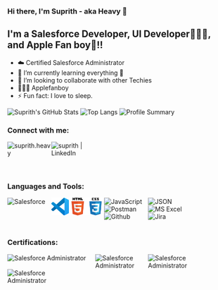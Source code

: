 ### Hi there, I'm Suprith - aka Heavy 👋 

## I'm a Salesforce Developer, UI Developer🧑🏻‍💻, and Apple Fan boy🍏!!

- ☁️ Certified Salesforce Administrator
- 🌱 I’m currently learning everything 🤣
- 👯 I’m looking to collaborate with other Techies
- 👨🏽‍💻 Applefanboy
- ⚡ Fun fact: I love to sleep.

![Suprith's GitHub Stats](https://github-readme-stats-git-masterrstaa-rickstaa.vercel.app/api?username=suprith-n&layout=compact&theme=calm)
![Top Langs](https://github-readme-stats.vercel.app/api/top-langs/?username=suprith-n&layout=compact&theme=calm)
![Profile Summary](https://github-profile-summary-cards.vercel.app/api/cards/profile-details?username=suprith-n&layout=compact&theme=calm)


### Connect with me:

[<img align="left" alt="suprith.heavy" width="100px" src="https://static.thenounproject.com/png/1872755-200.png"  />][website]
[<img align="left" alt="suprith | LinkedIn" width="100px" src="https://cdn.jsdelivr.net/gh/devicons/devicon/icons/linkedin/linkedin-original-wordmark.svg" />][linkedin]


<br /><br /><br /><br />

### Languages and Tools:



<img align="left" alt="Salesforce" width="100px" src="https://cdn.jsdelivr.net/gh/devicons/devicon/icons/salesforce/salesforce-original.svg" />
          

<img align="left" alt="Visual Studio Code" width="40px" src="https://raw.githubusercontent.com/github/explore/80688e429a7d4ef2fca1e82350fe8e3517d3494d/topics/visual-studio-code/visual-studio-code.png" />
<img align="left" alt="HTML5" width="40px" src="https://raw.githubusercontent.com/github/explore/80688e429a7d4ef2fca1e82350fe8e3517d3494d/topics/html/html.png" />
<img align="left" alt="CSS3" width="40px" src="https://raw.githubusercontent.com/github/explore/80688e429a7d4ef2fca1e82350fe8e3517d3494d/topics/css/css.png" />

<img align="left" alt="JavaScript" width="100px" src="https://img.shields.io/badge/JavaScript-323330?style=for-the-badge&logo=javascript&logoColor=F7DF1E" />
<img align="left" alt="JSON" width="100px" src="https://img.shields.io/badge/json-5E5C5C?style=for-the-badge&logo=json&logoColor=white" />
<img align="left" alt="Postman" width="100px" src="https://img.shields.io/badge/Postman-FF6C37?style=for-the-badge&logo=Postman&logoColor=white" />
<img align="left" alt="MS Excel" width="100px" src="https://img.shields.io/badge/Microsoft_Excel-217346?style=for-the-badge&logo=microsoft-excel&logoColor=white" />
<img align="left" alt="Github" width="100px" src="https://img.shields.io/badge/GitHub-100000?style=for-the-badge&logo=github&logoColor=white" />
<img align="left" alt="Jira" width="100px" src="https://img.shields.io/badge/Jira-0052CC?style=for-the-badge&logo=Jira&logoColor=white" />
<br />
<br/>
<br/>
<br/>


###  Certifications:

<img align="left" alt="Salesforce Administrator" width="200px" src="https://camo.githubusercontent.com/9cd72d9c517245e85d5bfae30f55c45287f7f8f19f8baa7d62be6eed4f631a9a/68747470733a2f2f64726d2d2d632e6e613131342e636f6e74656e742e666f7263652e636f6d2f736572766c65742f736572766c65742e496d6167655365727665723f69643d303135336b30303030304148366862266f69643d3030444630303030303030675a7375266c6173744d6f643d31353731393033353738303030" />


<img align="left" alt="Salesforce Administrator" width="120px" src="https://cdn.jsdelivr.net/gh/devicons/devicon/icons/jira/jira-original-wordmark.svg" />
          

<img align="left" alt="Salesforce Administrator" width="120px" src="https://cdn.exceedlms.com/uploads/certifications/badges/28613/large/uni-credential-emblem-jirafundamentals.png?1624917008&Policy=eyJTdGF0ZW1lbnQiOlt7IlJlc291cmNlIjoiaHR0cHM6Ly9jZG4uZXhjZWVkbG1zLmNvbS91cGxvYWRzL2NlcnRpZmljYXRpb25zL2JhZGdlcy8yODYxMy9sYXJnZS91bmktY3JlZGVudGlhbC1lbWJsZW0tamlyYWZ1bmRhbWVudGFscy5wbmc~MTYyNDkxNzAwOCIsIkNvbmRpdGlvbiI6eyJEYXRlTGVzc1RoYW4iOnsiQVdTOkVwb2NoVGltZSI6MTY5MjUzNDE3NH19fV19&Signature=ElkVSQEhn45M~AcG-ipITgjxZGOwo5CSl-XuJsoF8oofRDdscO~HXeKljbPOKX~ZKhuu3PUcBFwmfFfwZbpqLUJ7v4PodqmYDDCGBIOUvLSYTpr8TkSvkwQ3UYPdrGIppZCnVuU35r5-83N4ZnbEUCnAwwvt3XaRtXZoEh39SizKa9Y6sAdjVz8ibV~oIm~PtEy0vnq4hSFvsSj0LLChYesirL4JHpiaIYRRxJSaRvL4Tj3~bSYlsJ6~zdj8-wv7mn~dz~dIK1sjLZleLzakR1C~sWc9rAQeDq-EIp8Zz5LW-YK5lAk0d5ggtAIrJJBQgm40R1gp0rwFeuhj1JgBWQ__&Key-Pair-Id=APKAJINUZDMKZJI5I6DA" />

<img align="left" alt="Salesforce Administrator" width="120px" src="https://cdn.jsdelivr.net/gh/devicons/devicon/icons/confluence/confluence-original-wordmark.svg" />

          
[website]: https://suprith-n.github.io/suprith-n/
[linkedin]: https://www.linkedin.com/in/suprith-n-raj1997/
